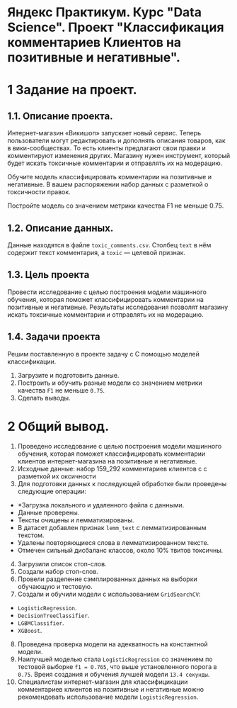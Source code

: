 # Яндекс Практикум. Курс "Data Science". Проект "Классификация комментариев Клиентов на позитивные и негативные".

# 1  Задание на проект.

## 1.1.  Описание проекта.

Интернет-магазин «Викишоп» запускает новый сервис. Теперь пользователи могут редактировать и дополнять описания товаров, как в вики-сообществах. То есть клиенты предлагают свои правки и комментируют изменения других. Магазину нужен инструмент, который будет искать токсичные комментарии и отправлять их на модерацию.

Обучите модель классифицировать комментарии на позитивные и негативные. В вашем распоряжении набор данных с разметкой о токсичности правок.

Постройте модель со значением метрики качества F1 не меньше 0.75.

## 1.2.  Описание данных.

Данные находятся в файле `toxic_comments.csv`. Столбец `text` в нём содержит текст комментария, а `toxic` — целевой признак.

## 1.3.  Цель проекта

Провести исследование с целью построения модели машинного обучения, которая поможет классифицировать комментарии на позитивные и негативные. Результаты исследования позволят магазину искать токсичные комментарии и отправлять их на модерацию.

## 1.4.  Задачи проекта

Решим поставленную в проекте задачу c С помощью моделей классификации.

1. Загрузите и подготовить данные.
2. Построить и обучить разные модели со значением метрики качества `F1` не меньше `0.75`.
3. Сделать выводы.

# 2 Общий вывод.

1. Проведено исследование с целью построения модели машинного обучения, которая поможет классифицировать комментарии клиентов интернет-магазина на позитивные и негативные.
2. Исходные данные: набор 159_292 комментариев клиентов с с разметкой их оксичности
3. Для подготовки данных к последующей обработке были проведены следующие операции:
* *Загрузка локального и удаленного файла с данными.
* Данные проверены.
* Тексты очищены и лемматизированы.
* В датасет добавлен признак `lemm_text` с лемматизированным текстом.
* Удалены повторяющиеся слова в лемматизированном тексте.
* Отмечен сильный дисбаланс классов, около 10% твитов токсичны.
4. Загрузили список стоп-слов.
5. Создали набор стоп-слов.
6. Провели разделение сэмплированных данных на выборки обучающую и тестовую.
7. Создали и обучили модели с использованием `GridSearchCV`: 
* `LogisticRegression`. 
* `DecisionTreeClassifier`. 
* `LGBMClassifier`. 
* `XGBoost`.
8. Проведена проверка модели на адекватность на константной модели.
9. Наилучшей моделью стала `LogisticRegression` со значением по тестовой выборке `f1 = 0.765`, что выше установленного порога в `0.75`. Вреия создания и обучения лучшей модели `13.4 секунды`.
10. Специалистам интернет-магазин для классифицикации комментариев клиентов на позитивные и негативные можно рекомендовать использование модели `LogisticRegression`.
